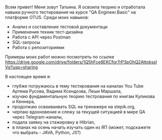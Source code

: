 Всем привет!
Меня зовут Татьяна. Я освоила теорию и отработала навыки ручного тестирования на курсе "QA Engineer.Basic" на платформе OTUS.
Среди моих навыков:
- Анализ и составление тестовой документаци
- Применение техник тест-дизайна
- Работа с API через Postman
- SQL-запросы
- Работа с репозиториями

Примеры моих работ можно посмотреть по ссылке https://drive.google.com/drive/folders/1Q5hFce8EKCfgr7rP3pOhQ2AttokssIVg?usp=sharing

В настоящее время я:
- глубже погружаюсь в тему тестирования на каналах You Tube Артема Русова, Вадима Ксендозва, Леши Маршала,
- изучаю фундаментальную теорию тестрования по книгам Куликова и Кеннера,
- продолжаю осваиваивать SQL на тренажере на stepik.org,
- черпаю вдохновение и слежу за текущей ситуацией в мире QA через Telegram-каналы,
- подала заявку на стажировку в Hibrian,
- в планах на осень начать изучать один из ЯП (может, подскажете что выбрать - JAVA, Python, JS?)


